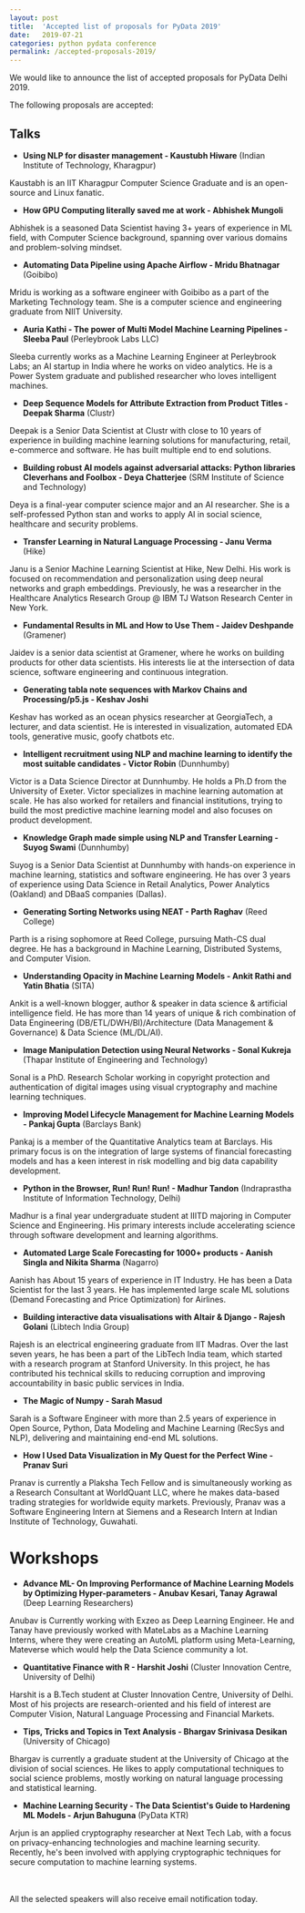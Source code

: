 ```yaml
---
layout: post
title:  'Accepted list of proposals for PyData 2019'
date:   2019-07-21
categories: python pydata conference
permalink: /accepted-proposals-2019/
---
```


We would like to announce the list of accepted proposals for PyData Delhi 2019.

The following proposals are accepted:

## Talks

- **Using NLP for disaster management - Kaustubh Hiware** (Indian Institute of Technology, Kharagpur)

Kaustabh is an IIT Kharagpur Computer Science Graduate and is an open-source and Linux fanatic.

- **How GPU Computing literally saved me at work - Abhishek Mungoli**

Abhishek is a seasoned Data Scientist having 3+ years of experience in ML field, with Computer Science background, spanning over various domains and problem-solving mindset.


- **Automating Data Pipeline using Apache Airflow - Mridu Bhatnagar** (Goibibo)

Mridu is working as a software engineer with Goibibo as a part of the Marketing Technology team. She is a computer science and engineering graduate from NIIT University.


- **Auria Kathi - The power of Multi Model Machine Learning Pipelines - Sleeba Paul**  (Perleybrook Labs LLC)

Sleeba currently works as a Machine Learning Engineer at Perleybrook Labs; an AI startup in India where he works on video analytics.
He is a Power System graduate and published researcher who loves intelligent machines. 


- **Deep Sequence Models for Attribute Extraction from Product Titles - Deepak Sharma** (Clustr)

Deepak is a Senior Data Scientist at Clustr with close to 10 years of experience in building machine learning solutions for manufacturing, retail, e-commerce and software. He has built multiple end to end solutions.


- **Building robust AI models against adversarial attacks: Python libraries Cleverhans and Foolbox - Deya Chatterjee** (SRM Institute of Science and Technology)

Deya is a final-year computer science major and an AI researcher. She is a self-professed Python stan and works to apply AI in social science, healthcare and security problems.


- **Transfer Learning in Natural Language Processing - Janu Verma** (Hike)

Janu is a Senior Machine Learning Scientist at Hike, New Delhi. His work is focused on recommendation and personalization using deep neural networks and graph embeddings. Previously, he was a researcher in the Healthcare Analytics Research Group @ IBM TJ Watson Research Center in New York. 

- **Fundamental Results in ML and How to Use Them - Jaidev Deshpande** (Gramener)

Jaidev is a senior data scientist at Gramener, where he works on building products for other data scientists. His interests lie at the intersection of data science, software engineering and continuous integration.


- **Generating tabla note sequences with Markov Chains and Processing/p5.js - Keshav Joshi** 

Keshav has worked as an ocean physics researcher at GeorgiaTech, a lecturer, and data scientist. He is interested in visualization, automated EDA tools, generative music, goofy chatbots etc.


- **Intelligent recruitment using NLP and machine learning to identify the most suitable candidates - Victor Robin** (Dunnhumby)   

Victor is a Data Science Director at Dunnhumby. He holds a Ph.D from the University of Exeter. Victor specializes in machine learning automation at scale. He has also worked for retailers and financial institutions, trying to build the most predictive machine learning model and also focuses on product development.


- **Knowledge Graph made simple using NLP and Transfer Learning - Suyog Swami** (Dunnhumby)

Suyog is a Senior Data Scientist at Dunnhumby with hands-on experience in machine learning, statistics and software engineering. He has over 3 years of experience using Data Science in Retail Analytics, Power Analytics (Oakland) and DBaaS companies (Dallas).


- **Generating Sorting Networks using NEAT - Parth Raghav** (Reed College)

Parth is a rising sophomore at Reed College, pursuing Math-CS dual degree. He has a background in Machine Learning, Distributed Systems, and Computer Vision.


- **Understanding Opacity in Machine Learning Models - Ankit Rathi and Yatin Bhatia** (SITA)

Ankit is a well-known blogger, author & speaker in data science & artificial intelligence field. He has more than 14 years of unique & rich combination of Data Engineering (DB/ETL/DWH/BI)/Architecture (Data Management & Governance) & Data Science (ML/DL/AI).


- **Image Manipulation Detection using Neural Networks - Sonal Kukreja** (Thapar Institute of Engineering and Technology)

Sonal is a PhD. Research Scholar working in copyright protection and authentication of digital images using visual cryptography and machine learning techniques.



- **Improving Model Lifecycle Management for Machine Learning Models - Pankaj Gupta** (Barclays Bank)

Pankaj is a member of the Quantitative Analytics team at Barclays. His primary focus is on the integration of large systems of financial forecasting models and has a keen interest in risk modelling and big data capability development.


- **Python in the Browser, Run! Run! Run! - Madhur Tandon** (Indraprastha Institute of Information Technology, Delhi)

Madhur is a final year undergraduate student at IIITD majoring in Computer Science and Engineering. His primary interests include accelerating science through software development and learning algorithms.


- **Automated Large Scale Forecasting for 1000+ products - Aanish Singla and Nikita Sharma** (Nagarro)

Aanish has About 15 years of experience in IT Industry. He has been a Data Scientist for the last 3 years. He has implemented large scale ML solutions (Demand Forecasting and Price Optimization) for Airlines. 


- **Building interactive data visualisations with Altair & Django - Rajesh Golani** (Libtech India Group)

Rajesh is an electrical engineering graduate from IIT Madras. Over the last seven years, he has been a part of the LibTech India team, which started with a research program at Stanford University. In this project, he has contributed his technical skills to reducing corruption and improving accountability in basic public services in India.


- **The Magic of Numpy - Sarah Masud**

Sarah is a Software Engineer with more than 2.5 years of experience in Open Source, Python, Data Modeling and Machine Learning (RecSys and NLP), delivering and maintaining end-end ML solutions.


- **How I Used Data Visualization in My Quest for the Perfect Wine - Pranav Suri**

Pranav is currently a Plaksha Tech Fellow and is simultaneously working as a Research Consultant at WorldQuant LLC, where he makes data-based trading strategies for worldwide equity markets. Previously, Pranav was a Software Engineering Intern at Siemens and a Research Intern at Indian Institute of Technology, Guwahati. 

# Workshops

- **Advance ML- On Improving Performance of Machine Learning Models by Optimizing Hyper-parameters - Anubav Kesari, Tanay Agrawal** (Deep Learning Researchers)

Anubav is Currently working with Exzeo as Deep Learning Engineer. He and Tanay have previously worked with MateLabs as a Machine Learning Interns, where they were creating an AutoML platform using Meta-Learning, Mateverse which would help the Data Science community a lot. 


- **Quantitative Finance with R - Harshit Joshi** (Cluster Innovation Centre, University of Delhi)

Harshit is a B.Tech student at Cluster Innovation Centre, University of Delhi. Most of his projects are research-oriented and his field of interest are Computer Vision, Natural Language Processing and Financial Markets. 

- **Tips, Tricks and Topics in Text Analysis - Bhargav Srinivasa Desikan** (University of Chicago)

Bhargav is currently a graduate student at the University of Chicago at the division of social sciences. He likes to apply computational techniques to social science problems, mostly working on natural language processing and statistical learning. 


- **Machine Learning Security - The Data Scientist's Guide to Hardening ML Models - Arjun Bahuguna** (PyData KTR)

Arjun is an applied cryptography researcher at Next Tech Lab, with a focus on privacy-enhancing technologies and machine learning security. Recently, he's been involved with applying cryptographic techniques for secure computation to machine learning systems. 

<Br> <Br>
All the selected speakers will also receive email notification today.

